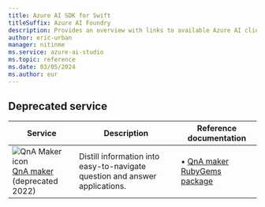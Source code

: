 ```yaml
---
title: Azure AI SDK for Swift
titleSuffix: Azure AI Foundry
description: Provides an overview with links to available Azure AI client libraries and packages for Swift.
author: eric-urban
manager: nitinme
ms.service: azure-ai-studio
ms.topic: reference
ms.date: 03/05/2024
ms.author: eur
---
```


## Deprecated service

| Service | Description | Reference documentation |
| --- | --- | --- |
| ![QnA Maker icon](~/reusable-content/ce-skilling/azure/media/ai-services/luis.svg) [QnA maker](../../../qnamaker/index.yml)<br>(deprecated 2022)  | Distill information into easy-to-navigate question and answer applications. | &bullet;&NonBreakingSpace;[QnA maker RubyGems package](https://rubygems.org/gems/azure_cognitiveservices_qnamaker)  |